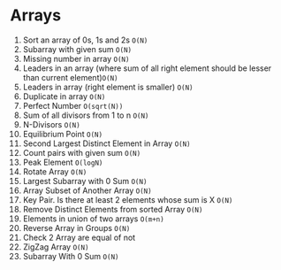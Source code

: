 # Arrays

1. Sort an array of 0s, 1s and 2s `O(N)`
2. Subarray with given sum `O(N)`
3. Missing number in array `O(N)`
4. Leaders in an array (where sum of all right element should be lesser than current element)`O(N)`
5. Leaders in array (right element is smaller) `O(N)`
6. Duplicate in array `O(N)`
7. Perfect Number `O(sqrt(N))`
8. Sum of all divisors from 1 to n `O(N)`
9. N-Divisors `O(N)`
10. Equilibrium Point `O(N)`
11. Second Largest Distinct Element in Array `O(N)`
12. Count pairs with given sum `O(N)`
13. Peak Element `O(logN)`
14. Rotate Array `O(N)`
15. Largest Subarray with 0 Sum `O(N)`
16. Array Subset of Another Array `O(N)`
17. Key Pair. Is there at least 2 elements whose sum is X `O(N)`
18. Remove Distinct Elements from sorted Array `O(N)`
19. Elements in union of two arrays `O(m+n)`
20. Reverse Array in Groups `O(N)`
21. Check 2 Array are equal of not
22. ZigZag Array `O(N)`
23. Subarray With 0 Sum `O(N)`
